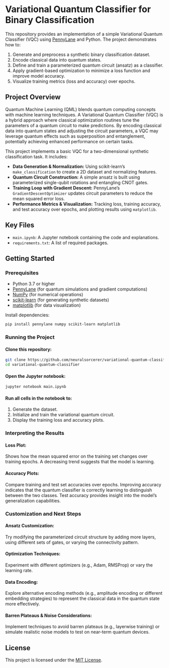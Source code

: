 # Variational Quantum Classifier for Binary Classification

This repository provides an implementation of a simple Variational Quantum Classifier (VQC) using [PennyLane](https://pennylane.ai/) and Python. The project demonstrates how to:

1. Generate and preprocess a synthetic binary classification dataset.
2. Encode classical data into quantum states.
3. Define and train a parameterized quantum circuit (ansatz) as a classifier.
4. Apply gradient-based optimization to minimize a loss function and improve model accuracy.
5. Visualize training metrics (loss and accuracy) over epochs.

## Project Overview

Quantum Machine Learning (QML) blends quantum computing concepts with machine learning techniques. A Variational Quantum Classifier (VQC) is a hybrid approach where classical optimization routines tune the parameters of a quantum circuit to make predictions. By encoding classical data into quantum states and adjusting the circuit parameters, a VQC may leverage quantum effects such as superposition and entanglement, potentially achieving enhanced performance on certain tasks.

This project implements a basic VQC for a two-dimensional synthetic classification task. It includes:

- **Data Generation & Normalization:** Using scikit-learn’s `make_classification` to create a 2D dataset and normalizing features.
- **Quantum Circuit Construction:** A simple ansatz is built using parameterized single-qubit rotations and entangling CNOT gates.
- **Training Loop with Gradient Descent:** PennyLane’s `GradientDescentOptimizer` updates circuit parameters to reduce the mean squared error loss.
- **Performance Metrics & Visualization:** Tracking loss, training accuracy, and test accuracy over epochs, and plotting results using `matplotlib`.

## Key Files

- `main.ipynb`: A Jupyter notebook containing the code and explanations.
- `requirements.txt`: A list of required packages.

## Getting Started

### Prerequisites

- Python 3.7 or higher
- [PennyLane](https://pennylane.ai/) (for quantum simulations and gradient computations)
- [NumPy](https://numpy.org/) (for numerical operations)
- [scikit-learn](https://scikit-learn.org/) (for generating synthetic datasets)
- [matplotlib](https://matplotlib.org/) (for data visualization)

Install dependencies:

```bash
pip install pennylane numpy scikit-learn matplotlib
```

### Running the Project

#### Clone this repository:

```bash
git clone https://github.com/neuralsorcerer/variational-quantum-classifier.git
cd variational-quantum-classifier
```

#### Open the Jupyter notebook:

```bash
jupyter notebook main.ipynb
```

#### Run all cells in the notebook to:

1. Generate the dataset.
2. Initialize and train the variational quantum circuit.
3. Display the training loss and accuracy plots.

### Interpreting the Results

#### Loss Plot:

Shows how the mean squared error on the training set changes over training epochs. A decreasing trend suggests that the model is learning.

#### Accuracy Plots:

Compare training and test set accuracies over epochs. Improving accuracy indicates that the quantum classifier is correctly learning to distinguish between the two classes. Test accuracy provides insight into the model’s generalization capabilities.

### Customization and Next Steps

#### Ansatz Customization:

Try modifying the parameterized circuit structure by adding more layers, using different sets of gates, or varying the connectivity pattern.

#### Optimization Techniques:

Experiment with different optimizers (e.g., Adam, RMSProp) or vary the learning rate.

#### Data Encoding:

Explore alternative encoding methods (e.g., amplitude encoding or different embedding strategies) to represent the classical data in the quantum state more effectively.

#### Barren Plateaus & Noise Considerations:

Implement techniques to avoid barren plateaus (e.g., layerwise training) or simulate realistic noise models to test on near-term quantum devices.

## License

This project is licensed under the [MIT License](LICENSE).

